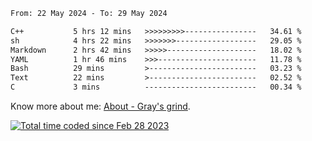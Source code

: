 <!--START_SECTION:waka-->

```txt
From: 22 May 2024 - To: 29 May 2024

C++           5 hrs 12 mins   >>>>>>>>>----------------   34.61 %
sh            4 hrs 22 mins   >>>>>>>------------------   29.05 %
Markdown      2 hrs 42 mins   >>>>>--------------------   18.02 %
YAML          1 hr 46 mins    >>>----------------------   11.78 %
Bash          29 mins         >------------------------   03.23 %
Text          22 mins         >------------------------   02.52 %
C             3 mins          -------------------------   00.34 %
```

<!--END_SECTION:waka-->

<!-- [![grayxu's github stats](https://github-readme-stats.vercel.app/api?username=grayxu&count_private=true&show_icons=true)](https://github.com/grayxu) -->

Know more about me: [About - Gray's grind](https://www.grayxu.cn/).
<p align="left">
  <a href="https://wakatime.com/@c69eb31e-43a1-463f-8968-c3449e386f57"><img src="https://wakatime.com/badge/user/c69eb31e-43a1-463f-8968-c3449e386f57.svg" title="Total time coded since Feb 28 2023" /></a>
</p>

